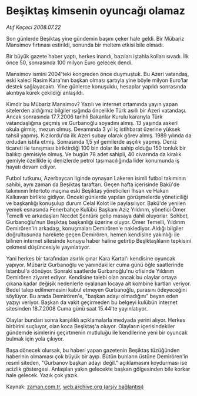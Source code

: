 # Beşiktaş kimsenin oyuncağı olamaz

*Atıf Keçeci 2008.07.22*

<tr><td class="metin" colspan="2" style="padding-top: 20px; padding-left: 5px; padding-right: 10px;">Son günlerde Beşiktaş yine gündemin başını çeker hale geldi. Bir Mübariz Mansimov fırtınası estirildi, sonunda bir meltem etkisi bile olmadı.</td></tr><tr><td class="metin" colspan="2" style="padding-top: 20px; padding-left: 5px; padding-right: 10px;"><p>Bir büyük gazete haber yaptı, herkes inandı, bazıları iştahla kolları sıvadı. İlk önce 50, sonrasında 100 milyon Euro gelecek dendi.
<p>Mansimov ismini 2004'teki kongreden önce duymuştuk. Bu Azeri vatandaş, eski kaleci Rasim Kara'nın başkan olması şartıyla yine böyle milyon Euro'lar destek sağlayacaktı. Yine günlerce konuşuldu, hesaplar yapıldı sonrasında akıntıya kürek çekildiği anlaşıldı.
<p>Kimdir bu Mübariz Mansimov? Yazılı ve internet ortamında yayın yapan sitelerden aldığımız bilgiler ışığında öncelikle Türk asıllı bir Azeri vatandaşı. Ancak sonrasında 17.7.2006 tarihli Bakanlar Kurulu kararıyla Türk vatandaşlığına geçmiş ve Gurbanoğlu soyadını almış. 13 yaşında askerî okula girmiş, mezun olmuş. Devamında 3 yıl iç istihbarat üzerine yüksek tahsil yapmış. Kızılordu'da ilk Azeri subay olarak görev almış. 1989 yılında da ordudan istifa etmiş. Sonrasında 1,5 yıl gemilerde aşçılık yapmış. Deniz ticareti ile tanışması biriktirdiği 100 bin dolar ile sahip olduğu 150 tonluk bir balıkçı gemisiyle olmuş. Ve bugün 78 adet sahipli, 40 civarında da kiralık gemiyle özellikle iç denizlerde petrol taşımacılığında lider konumunda iş hayatı devam ediyor.
<p>Futbol tutkunu, Azerbaycan liginde oynayan Lakeren isimli futbol takımının sahibi, aynı zaman da Beşiktaş taraftarı. Geçen hafta içerisinde Bakü'de takımının İntertoto maçına eski Beşiktaş yöneticileri İhsan ve Hakan Kalkavan birlikte gidiyor. Önceki günlerde yapılan görüşmelerde yöneticiliği ve başkanlığı konuşulup durum Celal Kolot ile paylaşılıyor. Bakü'de yenilen yemek esnasında Fenerbahçe Kulübü Başkanı Aziz Yıldırım, yönetici Ömer Temelli ve arkadaşları Necdet Şentürk gelip masaya dahil oluyorlar. Sohbet, Gurbanoğlu'nun Beşiktaş başkanlığı üzerine oluyor. Ömer Temelli, Yıldırım Demirören'in arkadaşı, konuşmaları Demirören'e naklediyor. Aldığı bilgiler doğrultusunda harekete geçen Demirören, hemen kendisine yakınlığı ile bilinen internet sitesinde konuyu haber haline getirtip Beşiktaşlıların tepkisini çekmesi düşüncesiyle yayınlatıyor. 
<p>Yani herkes bir tarafından asırlık çınar Kara Kartal'ı kendisine oyuncak yapıyor. Mübariz Gurbanoğlu ve yanındakiler cuma günü öğle saatlerinde İstanbul'a dönüyor. Sonraki saatlerde Gurbanoğlu'nu ofisinde Yıldırım Demirören ziyaret ediyor. Kendisine talebi olan ancak bu olaylar ortaya çıkana kadar değişik nedenlerle oyalanan locaya ait kombine kartları veriyor. Bedel talep edilmemesini kabul etmeyen Gurbanoğlu, parasını ödeyeceğini söylüyor. Bu arada Demirören'e, "başkan adayı olmadığını" beyan eden yazıyı veriyor. Başkan da vakit geçirmeden bu belgeyi kulübün internet sitesinden 18.7.2008 Cuma günü saat 15.44'te yayınlatıyor.
<p>Olaylar bundan sonra karşılıklı açıklamalarla medyada yerini alıyor. Herkes birbirini suçluyor, olan koca Beşiktaş'a oluyor. Olayların içerisindekiler gündemde isimlerini geçirtmenin mutluluğu ile kendilerine yeni bir oyuncak bulmak için yola çıkıyor.
<p>Başa dönecek olursak, bu haberi yapan gazetenin Beşiktaş tüzüğünden haberinin olmaması çok büyük bir ayıp. Bütün bunların üstüne Demirören'in resmî siteden, "Gurbanov başkan adayı değil." açıklamasını koydurması ise acizlik göstergesi. Anlaşılan yakın gelecekte başkan gölgesinden bile korkar hale gelecek. Yazık çok yazık.<br/></p></p></p></p></p></p></p></td></tr>

Kaynak: [zaman.com.tr](http://zaman.com.tr/yazar.do?yazino=717029), [web.archive.org (arşiv bağlantısı)](http://web.archive.org/web/20080828141306/http://zaman.com.tr:80/yazar.do?yazino=717029)
